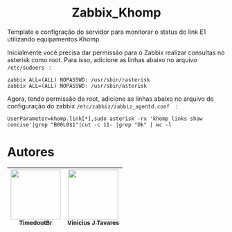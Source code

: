 <h1 align="center"> Zabbix_Khomp </h1>

Template e configração do servidor para monitorar o status do link E1 utilizando equipamentos Khomp.

Inicialmente você precisa dar permissão para o Zabbix realizar consultas no asterisk como root.
Para isso, adicione as linhas abaixo no arquivo ```/etc/sudoers ``` :

```
zabbix ALL=(ALL) NOPASSWD: /usr/sbin/rasterisk
zabbix ALL=(ALL) NOPASSWD: /usr/sbin/asterisk
```
Agora, tendo permissão de root, adicione as linhas abaixo no arquivo de configuração do zabbix ```/etc/zabbiz/zabbiz_agentd.conf  ```:

```
UserParameter=khomp.link[*],sudo asterisk -rx 'khomp links show concise'|grep "B00L0$1"|cut -c 11- |grep "Ok" | wc -l

```




# Autores

| [<img src="https://avatars.githubusercontent.com/u/120132737?v=4" width=115><br><sub>TimedoutBr</sub>](https://github.com/TimedoutBr) |  [<img src="https://media-exp1.licdn.com/dms/image/C5603AQHJIJwnDoB59g/profile-displayphoto-shrink_400_400/0/1517232864658?e=1675900800&v=beta&t=q4-0_HHTwoai450ehOCIZgsM9VhrzGni23coIk0GjDM" width=115><br><sub>Vinicius J Tavares</sub>](https://www.linkedin.com/in/vinicius-jose-tavares/) 
| :---: | :---: | 
